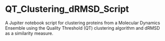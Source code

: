 # QT_Clustering_dRMSD_Script
A Jupiter notebook script for clustering proteins from a Molecular Dynamics Ensemble using the Quality Threshold (QT) clustering algorithm and dRMSD as a similarity measure.
